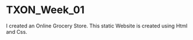 # TXON_Week_01
I created an Online Grocery Store.
This static Website is created using Html and Css. 
